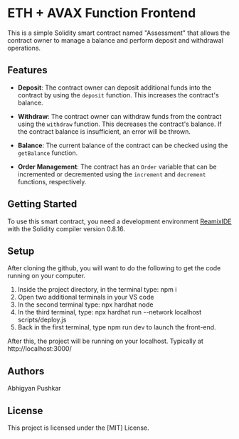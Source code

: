 # ETH + AVAX Function Frontend 
This is a simple Solidity smart contract named "Assessment" that allows the contract owner to manage a balance and perform deposit and withdrawal operations.

## Features

- **Deposit**: The contract owner can deposit additional funds into the contract by using the `deposit` function. This increases the contract's balance.

- **Withdraw**: The contract owner can withdraw funds from the contract using the `withdraw` function. This decreases the contract's balance. If the contract balance is insufficient, an error will be thrown.

- **Balance**: The current balance of the contract can be checked using the `getBalance` function.

- **Order Management**: The contract has an `Order` variable that can be incremented or decremented using the `increment` and `decrement` functions, respectively.

## Getting Started
To use this smart contract, you need a development environment [ReamixIDE](https://remix.ethereum.org/) with the Solidity compiler version 0.8.16.

## Setup

After cloning the github, you will want to do the following to get the code running on your computer.

1. Inside the project directory, in the terminal type: npm i
2. Open two additional terminals in your VS code
3. In the second terminal type: npx hardhat node
4. In the third terminal, type: npx hardhat run --network localhost scripts/deploy.js
5. Back in the first terminal, type npm run dev to launch the front-end.

After this, the project will be running on your localhost. 
Typically at http://localhost:3000/


## Authors
Abhigyan Pushkar

## License

This project is licensed under the [MIT] License.

